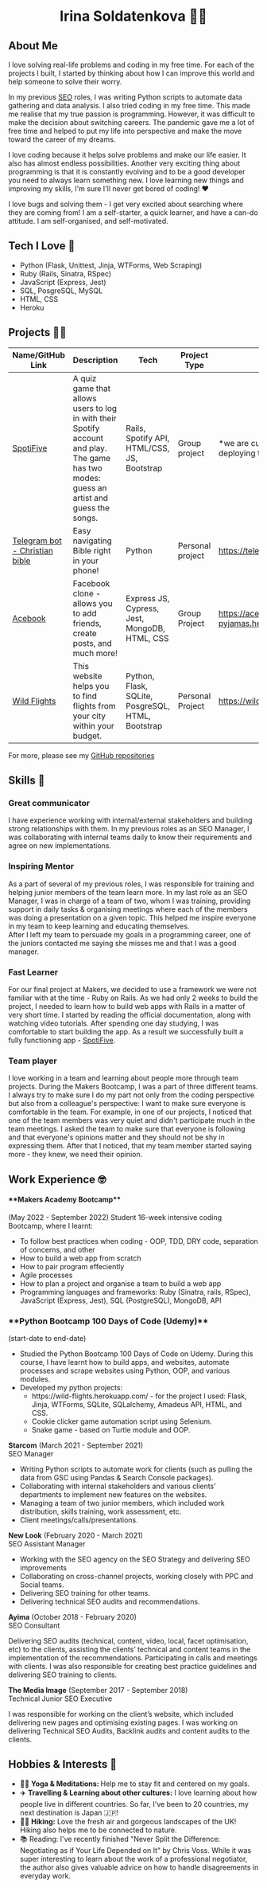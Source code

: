 <h1 align="center">Irina Soldatenkova 👩‍🦰</h1>

<h2>About Me</h2>

<p>I love solving real-life problems and coding in my free time. For each of the projects I built, I started by thinking about how I can improve this world and help someone to solve their worry. </p>
<p>In my previous <a href="https://searchengineland.com/guide/what-is-seo">SEO</a> roles, I was writing Python scripts to automate data gathering and data analysis. I also tried coding in my free time. This made me realise that my true passion is programming. However, it was difficult to make the decision about switching careers. The pandemic gave me a lot of free time and helped to put my life into perspective and make the move toward the career of my dreams.</p>
<p>I love coding because it helps solve problems and make our life easier. It also has almost endless possibilities. Another very exciting thing about programming is that it is constantly evolving and to be a good developer you need to always learn something new. I love learning new things and improving my skills, I'm sure I'll never get bored of coding! ❤️</p>
<p>I love bugs and solving them - I get very excited about searching where they are coming from! I am a self-starter, a quick learner, and have a can-do attitude. I am self-organised, and self-motivated.</p>

<h2>Tech I Love 💙</h2>
  <ul>
    <li>Python (Flask, Unittest, Jinja, WTForms, Web Scraping)</li>
    <li>Ruby (Rails, Sinatra, RSpec)</li>
    <li>JavaScript (Express, Jest)</li>
    <li>SQL, PosgreSQL, MySQL</li>
    <li>HTML, CSS</li>
    <li>Heroku</li>
  </ul>

<h2>Projects 👩‍💻</h2>

| Name/GitHub Link             | Description       | Tech              | Project Type     | Live Link | 
| ---------------------------- | ----------------- | ----------------- | ---------------- | ----------|
| <a href="https://github.com/IrinaVi/SpotiFive">SpotiFive</a> | A quiz game that allows users to log in with their Spotify account and play. The game has two modes: guess an artist and guess the songs. | Rails, Spotify API, HTML/CSS, JS, Bootstrap | Group project    | *we are currently working on deploying the app to AWS |
| <a href="https://github.com/IrinaVi/Bible-telegram-bot">Telegram bot - Christian bible</a> | Easy navigating Bible right in your phone! | Python              | Personal project   | https://telegram.me/Christian_Bible_Bot |
| <a href="https://github.com/IrinaVi/Acebook">Acebook</a> | Facebook clone - allows you to add friends, create posts, and much more! | Express JS, Cypress, Jest, MongoDB, HTML, CSS | Group Project | https://acebook-the-pyjamas.herokuapp.com/ |
| <a href="https://github.com/IrinaVi/wild-flights-project">Wild Flights</a> | This website helps you to find flights from your city within your budget. | Python, Flask, SQLite, PosgreSQL, HTML, Bootstrap | Personal Project | https://wild-flights.herokuapp.com/  |

For more, please see my <a href="https://github.com/IrinaVi?tab=repositories">GitHub repositories</a>

<h2>Skills 🧐</h2>

<h3>Great communicator</h3>
I have experience working with internal/external stakeholders and building strong relationships with them. In my previous roles as an SEO Manager, I was collaborating with internal teams daily to know their requirements and agree on new implementations. 

<h3>Inspiring Mentor</h3>
As a part of several of my previous roles, I was responsible for training and helping junior members of the team learn more. In my last role as an SEO Manager, I was in charge of a team of two, whom I was training, providing support in daily tasks & organising meetings where each of the members was doing a presentation on a given topic. This helped me inspire everyone in my team to keep learning and educating themselves.</br>
After I left my team to persuade my goals in a programming career, one of the juniors contacted me saying she misses me and that I was a good manager.

<h3>Fast Learner</h3>
For our final project at Makers, we decided to use a framework we were not familiar with at the time - Ruby on Rails. As we had only 2 weeks to build the project, I needed to learn how to build web apps with Rails in a matter of very short time. I started by reading the official documentation, along with watching video tutorials. After spending one day studying, I was comfortable to start building the app. As a result we  successfully built a fully functioning app - <a href="https://github.com/IrinaVi/SpotiFive">SpotiFive</a>.

<h3>Team player</h3>
I love working in a team and learning about people more through team projects. During the Makers Bootcamp, I was a part of three different teams. I always try to make sure I do my part not only from the coding perspective but also from a colleague's perspective: I want to make sure everyone is comfortable in the team. For example, in one of our projects, I noticed that one of the team members was very quiet and didn't participate much in the team meetings. I asked the team to make sure that everyone is following and that everyone's opinions matter and they should not be shy in expressing them. After that I noticed, that my team member started saying more - they knew, we need their opinion.

<h2>Work Experience 🤓</h2>

<h4>**Makers Academy Bootcamp**</h4> (May 2022 - September 2022)  
Student
16-week intensive coding Bootcamp, where I learnt:
<ul>
  <li>To follow best practices when coding - OOP, TDD, DRY code, separation of concerns, and other</li>
  <li>How to build a web app from scratch</li>
  <li>How to pair program effeciently</li>
  <li>Agile processes</li>
  <li>How to plan a project and organise a team to build a web app</li>
  <li>Programming languages and frameworks: Ruby (Sinatra, rails, RSpec), JavaScript (Express, Jest), SQL (PostgreSQL), MongoDB, API</li>
</ul>

<h3><b>**Python Bootcamp 100 Days of Code (Udemy)**</b></h3>(start-date to end-date)
<ul>
    <li>Studied the Python Bootcamp 100 Days of Code on Udemy. During this course, I have learnt how to build apps, and websites, automate processes and scrape websites using Python, OOP, and various modules.</li>
  <li>Developed my python projects:
    <ul>
      <li>https://wild-flights.herokuapp.com/ - for the project I used: Flask, Jinja, WTForms, SQLite, SQLalchemy, Amadeus API, HTML, and CSS. </li>
      <li>Cookie clicker game automation script using Selenium.</li>
      <li>Snake game - based on Turtle module and OOP.</li>
    </ul>
    </li>
</ul>

<b>**Starcom**</b> (March 2021 - September 2021)  
SEO Manager
<ul>
  <li>Writing Python scripts to automate work for clients (such as pulling the data from GSC using Pandas & Search Console packages).</li>
  <li>Collaborating with internal stakeholders and various clients’ departments to implement new features on the websites.</li>
  <li>Managing a team of two junior members, which included work distribution, skills training, work assessment, etc.</li>
  <li>Client meetings/calls/presentations.</li>
</ul>


<b>**New Look**</b> (February 2020 - March 2021)  
SEO Assistant Manager
<ul>
  <li>Working with the SEO agency on the SEO Strategy and delivering SEO improvements</li>
  <li>Collaborating on cross-channel projects, working closely with PPC and Social teams.</li>
  <li>Delivering SEO training for other teams.</li>
  <li>Delivering technical SEO audits and recommendations.</li>
</ul>


<b>**Ayima**</b> (October 2018 - February 2020)  
SEO Consultant
<p>Delivering SEO audits (technical, content, video, local, facet optimisation, etc) to the clients, assisting the clients’ technical and content teams in the implementation of the recommendations. Participating in calls and meetings with clients. I was also responsible for creating best practice guidelines and delivering SEO training to clients.</p>


<b>**The Media Image**</b> (September 2017 - September 2018)  
Technical Junior SEO Executive
<p>I was responsible for working on the client’s website, which included delivering new pages and optimising existing pages. I was working on delivering Technical SEO Audits, Backlink audits and content audits to the clients.</p>

<h2>Hobbies & Interests 🌈</h2>
  <ul>
    <li>🧘‍♀️ <b>Yoga & Meditations: </b> Help me to stay fit and centered on my goals. </li>
    <li>✈️ <b>Travelling & Learning about other cultures:</b> I love learning about how people live in different countries. So far, I've been to 20 countries, my next destination is Japan 🇯🇵! </li>
    <li>🚶‍♀️ <b>Hiking:</b> Love the fresh air and gorgeous landscapes of the UK! Hiking also helps me to be connected to nature.</li>
    <li>📚 </b>Reading:</b> I've recently finished "Never Split the Difference: Negotiating as if Your Life Depended on It" by Chris Voss. While it was super interesting to learn about the work of a professional negotiator, the author also gives valuable advice on how to handle disagreements in everyday work. </li>
  </ul>
